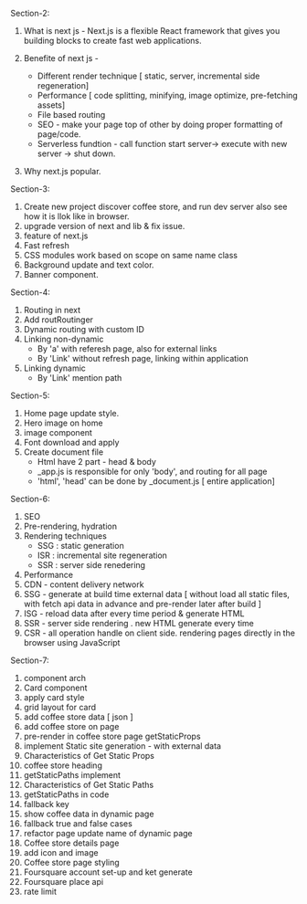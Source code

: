 Section-2:

1. What is next js - Next.js is a flexible React framework that gives you building blocks to create fast web applications.
2. Benefite of next js -
    - Different render technique [ static, server, incremental side regeneration]
    - Performance [ code splitting, minifying, image optimize, pre-fetching assets]
    - File based routing 
    - SEO - make your page top of other by doing proper formatting of page/code.
    - Serverless fundtion - call function start server-> execute with new server -> shut down.

3. Why next.js popular.

Section-3:
    
1. Create new project discover coffee store, and run dev server also see how it is llok like in browser.
2. upgrade version of next and lib & fix issue.
3. feature of next.js 
4. Fast refresh
5. CSS modules work based on scope on same name class
6. Background update and text color.
7. Banner component.

Section-4:

1. Routing in next
2. Add routRoutinger
3. Dynamic routing with custom ID
4. Linking non-dynamic
    - By 'a' with referesh page, also for external links
    - By 'Link' without refresh page, linking within application
5. Linking dynamic
    - By 'Link' mention path

Section-5:

1. Home page update style.
2. Hero image on home
3. image component
4. Font download and apply
5. Create document file
    - Html have 2 part - head & body
    - _app.js is responsible for only 'body', and routing for all page
    - 'html', 'head' can be done by _document.js [ entire application]

Section-6:

1. SEO
2. Pre-rendering, hydration
3. Rendering techniques
    - SSG : static generation
    - ISR : incremental site regeneration
    - SSR : server side renedering
4. Performance
5. CDN - content delivery network
6. SSG - generate at build time external data [ without load all static files, with fetch api data in advance and
   pre-render later after build ]
7. ISG - reload data after every time period & generate HTML
8. SSR - server side rendering . new HTML generate every time
9. CSR - all operation handle on client side. rendering pages directly in the browser using JavaScript

Section-7:

1. component arch
2. Card component
3. apply card style
4. grid layout for card
5. add coffee store data [ json ]
6. add coffee store on page
7. pre-render in coffee store page getStaticProps
8. implement Static site generation - with external data
9. Characteristics of Get Static Props
10. coffee store heading
11. getStaticPaths implement
12. Characteristics of Get Static Paths
13. getStaticPaths in code
14. fallback key
15. show coffee data in dynamic page
16. fallback true and false cases
17. refactor page update name of dynamic page
18. Coffee store details page
19. add icon and image
20. Coffee store page styling
21. Foursquare account set-up and ket generate
22. Foursquare place api
23. rate limit